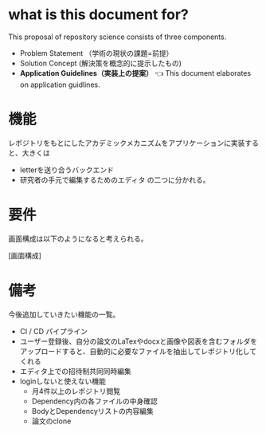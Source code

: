 # what is this document for?
This proposal of repository science consists of three components.

- Problem Statement （学術の現状の課題=前提）
- Solution Concept (解決策を概念的に提示したもの) 
- **Application Guidelines（実装上の提案）** 👈
This document elaborates on application guidlines.

# 機能
レポジトリをもとにしたアカデミックメカニズムをアプリケーションに実装すると、大きくは
- letterを送り合うバックエンド
- 研究者の手元で編集するためのエディタ
の二つに分かれる。

# 要件
画面構成は以下のようになると考えられる。

[画面構成]

# 備考
今後追加していきたい機能の一覧。
- CI / CD パイプライン
- ユーザー登録後、自分の論文のLaTexやdocxと画像や図表を含むフォルダをアップロードすると、自動的に必要なファイルを抽出してレポジトリ化してくれる
- エディタ上での招待制共同同時編集
- loginしないと使えない機能
  - 月4件以上のレポジトリ閲覧
  - Dependency内の各ファイルの中身確認
  - BodyとDependencyリストの内容編集
  - 論文のclone
